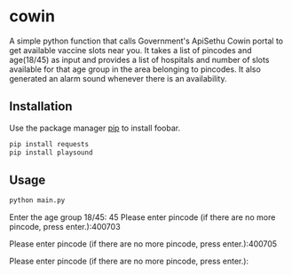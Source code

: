 # cowin

A simple python function that calls Government's ApiSethu Cowin portal to get available vaccine slots near you.
It takes a list of pincodes and age(18/45) as input and provides a list of hospitals and number of slots available for that age group in the area belonging to pincodes.
It also generated an alarm sound whenever there is an availability. 


## Installation

Use the package manager [pip](https://pip.pypa.io/en/stable/) to install foobar.

```bash
pip install requests
pip install playsound
```

## Usage

```bash
python main.py
```
Enter the age group 18/45: 45
Please enter pincode (if there are no more pincode, press enter.):400703

Please enter pincode (if there are no more pincode, press enter.):400705

Please enter pincode (if there are no more pincode, press enter.):
